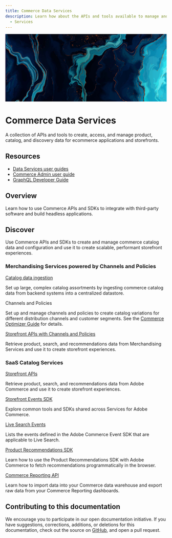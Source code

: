 ```yaml
---
title: Commerce Data Services
description: Learn how about the APIs and tools available to manage and use commerce catalog and event data programmatically.
  - Services
---
```


<Hero slots="image, heading, text"/>

![Data Services](_images/home-bg.jpeg)

# Commerce Data Services

A collection of APIs and tools to create, access, and manage product, catalog, and discovery data for ecommerce applications and storefronts.

<Resources slots="heading, links"/>

## Resources

*  [Data Services user guides](https://experienceleague.adobe.com/docs/commerce/user-guides/home.html)
*  [Commerce Admin user guide](https://experienceleague.adobe.com/docs/commerce-admin/user-guides/home.html)
*  [GraphQL Developer Guide](https://developer.adobe.com/commerce/webapi/graphql/)

## Overview

Learn how to use Commerce APIs and SDKs to integrate with third-party software and build headless applications.

## Discover

Use Commerce APIs and SDKs to create and manage commerce catalog data and configuration and use it to create scalable, performant storefront experiences.

<DiscoverBlock slots="heading, link, text"/>

### Merchandising Services powered by Channels and Policies

[Catalog data ingestion](composable-catalog/data-ingestion/)

Set up large, complex catalog assortments by ingesting commerce catalog data from backend systems into a centralized datastore.

<DiscoverBlock slots="link, text"/>

Channels and Policies

Set up and manage channels and policies to create catalog variations for different distribution channels and customer segments.
See the [Commerce Optimizer Guide](https://experienceleague.adobe.com/en/docs/commerce/optimizer/overview) for details.

<DiscoverBlock slots="link, text"/>

[Storefront APIs with Channels and Policies](composable-catalog/storefront-services)

Retrieve product, search, and recommendations data from Merchandising Services and use it to create storefront experiences.

<DiscoverBlock slots="heading,link, text"/>

### SaaS Catalog Services

[Storefront APIs](graphql/)

Retrieve product, search, and recommendations data from Adobe Commerce and use it to create storefront experiences.

<DiscoverBlock slots="link, text"/>

[Storefront Events SDK](shared-services/)

Explore common tools and SDKs shared across Services for Adobe Commerce.

<DiscoverBlock slots="link, text"/>

[Live Search Events](live-search/)

Lists the events defined in the Adobe Commerce Event SDK that are applicable to Live Search.

<DiscoverBlock slots="link, text"/>

[Product Recommendations SDK](product-recommendations/)

Learn how to use the Product Recommendations SDK with Adobe Commerce to fetch recommendations programmatically in the browser.

<DiscoverBlock slots="link, text"/>

[Commerce Reporting API](reporting/)

Learn how to import data into your Commerce data warehouse and export raw data from your Commerce Reporting dashboards.

## Contributing to this documentation

We encourage you to participate in our open documentation initiative. If you have suggestions, corrections, additions, or deletions for this documentation, check out the source on [GitHub](https://github.com/adobedocs/commerce-services), and open a pull request.
